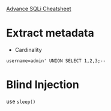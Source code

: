[Advance SQLi Cheatsheet](https://github.com/kleiton0x00/Advanced-SQL-Injection-Cheatsheet/)
# Extract metadata
- Cardinality
```
username=admin' UNION SELECT 1,2,3;--
```
# Blind Injection
use `sleep()`